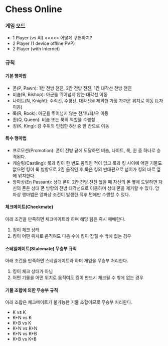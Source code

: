 # Chess Online

### 게임 모드
- 1 Player (vs AI) <<<<< 어떻게 구현하지?
- 2 Player (1 device offline PVP)
- 2 Player (with Internet)

### 규칙

#### 기본 행마법
- 폰(P, Pawn): 1칸 전방 전진, 2칸 전방 전진, 1칸 대각선 전방 전진
- 비숍(B, Bishop): 아군을 뛰어넘지 않는 대각선 이동
- 나이트(N, Knight): 수직선, 수평선, 대각선을 제외한 가장 가까운 위치로 이동 (L자 이동)
- 룩(R, Rook): 아군을 뛰어넘지 않는 전/후/좌/우 이동
- 퀸(Q, Queen): 비숍 또는 룩의 역할을 수행함
- 킹(K, King): 킹 주위의 인접한 8칸 중 한 칸으로 이동

#### 특수 행마법
- 프로모션(Promotion): 폰이 전방 끝에 도달하면 비숍, 나이트, 룩, 퀸 중 하나로 승격된다.
- 캐슬링(Castling): 룩과 킹이 한 번도 움직인 적이 없고 룩과 킹 사이에 어떤 기물도 없으면 킹이 룩 방향으로 2칸 움직인 후 룩은 킹의 반대편으로 넘어가 킹의 바로 옆에 위치한다.
- 앙파상(En Passant): 상대 폰이 2칸 전방 전진 했을 때 자신의 폰 옆에 도달하면 자신의 폰은 상대 폰 방향의 전방 대각선으로 이동하며 상대 폰을 제거할 수 있다. 앙파상 행마법은 앙파상 조건이 발생한 직후 턴에만 수행할 수 있다.

#### 체크메이트(Checkmate)
아래 조건을 만족하면 체크메이트라 하며 해당 팀은 즉시 패배한다.
1. 킹이 체크 상태
2. 킹이 어떤 위치로 움직여도 다음 수에 킹이 잡힐 수 밖에 없는 경우

#### 스테일메이트(Stalemate) 무승부 규칙
아래 조건을 만족하면 스테일메이트라 하며 게임을 무승부 처리한다.
1. 킹이 체크 상태가 아님
2. 어떤 기물을 어떤 위치로 움직여도 킹이 반드시 체크될 수 밖에 없는 경우

#### 기물 조합에 의한 무승부 규칙
아래 조합은 체크메이트가 불가능한 기물 조합이므로 무승부 처리한다.
- K vs K
- K+N vs K
- K+B vs K
- K+N vs K+N
- K+N vs K+B
- K+B vs K+B
